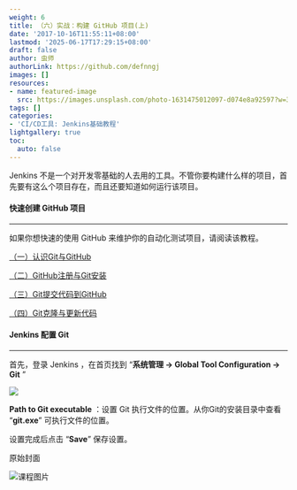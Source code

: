 ```yaml
---
weight: 6
title: （六）实战：构建 GitHub 项目(上)
date: '2017-10-16T11:55:11+08:00'
lastmod: '2025-06-17T17:29:15+08:00'
draft: false
author: 虫师
authorLink: https://github.com/defnngj
images: []
resources:
- name: featured-image
  src: https://images.unsplash.com/photo-1631475012097-d074e8a92597?w=300
tags: []
categories:
- 'CI/CD工具: Jenkins基础教程'
lightgallery: true
toc:
  auto: false
---
```




Jenkins 不是一个对开发零基础的人去用的工具。不管你要构建什么样的项目，首先要有这么个项目存在，而且还要知道如何运行该项目。

#### 快速创建 GitHub 项目
---

如果你想快速的使用 GitHub 来维护你的自动化测试项目，请阅读该教程。

[（一）认识Git与GitHub](/git/git-github-start/)

[（二）GitHub注册与Git安装](/git/registration-and-installation/)

[（三）Git提交代码到GitHub](/git/git-commit-code/)

[（四）Git克隆与更新代码](/git/git-github-used/)


#### Jenkins 配置 Git
----
首先，登录 Jenkins ，在首页找到 “__系统管理 -> Global Tool Configuration -> Git__ ”

![](http://img.testclass.net/jenkins_github_git.png)

__Path to Git executable__ ：设置 Git 执行文件的位置。从你Git的安装目录中查看 “__git.exe__” 可执行文件的位置。

设置完成后点击 “__Save__” 保存设置。




原始封面

![课程图片](https://images.unsplash.com/photo-1631475012097-d074e8a92597?w=300)


